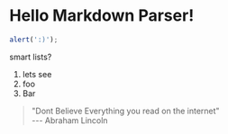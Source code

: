 # Hello Markdown Parser!

```javascript
alert(':)');
```

smart lists?

1. lets see
2. foo
3. Bar


> "Dont Believe Everything you read on the internet"  
--- Abraham Lincoln







